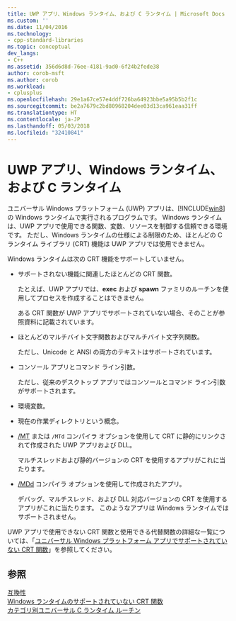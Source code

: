 ```yaml
---
title: UWP アプリ、Windows ランタイム、および C ランタイム | Microsoft Docs
ms.custom: ''
ms.date: 11/04/2016
ms.technology:
- cpp-standard-libraries
ms.topic: conceptual
dev_langs:
- C++
ms.assetid: 356d6d8d-76ee-4181-9ad0-6f24b2fede38
author: corob-msft
ms.author: corob
ms.workload:
- cplusplus
ms.openlocfilehash: 29e1a67ce57e4ddf726ba64923bbe5a95b5b2f1c
ms.sourcegitcommit: be2a7679c2bd80968204dee03d13ca961eaa31ff
ms.translationtype: HT
ms.contentlocale: ja-JP
ms.lasthandoff: 05/03/2018
ms.locfileid: "32410841"
---
```

# <a name="uwp-apps-the-windows-runtime-and-the-c-run-time"></a>UWP アプリ、Windows ランタイム、および C ランタイム

ユニバーサル Windows プラットフォーム (UWP) アプリは、[!INCLUDE[win8](../build/reference/includes/win8_md.md)] の Windows ランタイムで実行されるプログラムです。 Windows ランタイムは、UWP アプリで使用できる関数、変数、リソースを制御する信頼できる環境です。 ただし、Windows ランタイムの仕様による制限のため、ほとんどの C ランタイム ライブラリ (CRT) 機能は UWP アプリでは使用できません。

Windows ランタイムは次の CRT 機能をサポートしていません。

- サポートされない機能に関連したほとんどの CRT 関数。

   たとえば、UWP アプリでは、**exec** および **spawn** ファミリのルーチンを使用してプロセスを作成することはできません。

   ある CRT 関数が UWP アプリでサポートされていない場合、そのことが参照資料に記載されています。

- ほとんどのマルチバイト文字関数およびマルチバイト文字列関数。

   ただし、Unicode と ANSI の両方のテキストはサポートされています。

- コンソール アプリとコマンド ライン引数。

   ただし、従来のデスクトップ アプリではコンソールとコマンド ライン引数がサポートされます。

- 環境変数。

- 現在の作業ディレクトリという概念。

- [/MT](../build/reference/md-mt-ld-use-run-time-library.md) または `/MTd` コンパイラ オプションを使用して CRT に静的にリンクされて作成された UWP アプリおよび DLL。

   マルチスレッドおよび静的バージョンの CRT を使用するアプリがこれに当たります。

- [/MDd](../build/reference/md-mt-ld-use-run-time-library.md) コンパイラ オプションを使用して作成されたアプリ。

   デバッグ、マルチスレッド、および DLL 対応バージョンの CRT を使用するアプリがこれに当たります。 このようなアプリは Windows ランタイムではサポートされません。

UWP アプリで使用できない CRT 関数と使用できる代替関数の詳細な一覧については、「[ユニバーサル Windows プラットフォーム アプリでサポートされていない CRT 関数](../cppcx/crt-functions-not-supported-in-universal-windows-platform-apps.md)」を参照してください。

## <a name="see-also"></a>参照

[互換性](../c-runtime-library/compatibility.md)<br/>
[Windows ランタイムのサポートされていない CRT 関数](../c-runtime-library/windows-runtime-unsupported-crt-functions.md)<br/>
[カテゴリ別ユニバーサル C ランタイム ルーチン](../c-runtime-library/run-time-routines-by-category.md)<br/>

